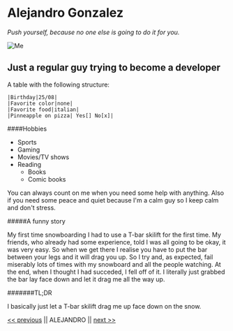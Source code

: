 # Alejandro Gonzalez

*Push yourself, because no one else is going to do it for you.*

![Me](Alejandro.JPG)


## Just a regular guy trying to become a developer

A table with the following structure:

    |Birthday|25/08|
    |Favorite color|none|
    |Favorite food|italian|
    |Pinneapple on pizza| Yes[] No[x]|



####Hobbies
* Sports
* Gaming
* Movies/TV shows
* Reading
    * Books
    * Comic books
    

You can always count on me when you need some help with anything. Also if you need some peace and quiet because I'm a calm guy so I keep calm and don't stress.


#####A funny story

My first time snowboarding I had to use a T-bar skilift for the first time. My friends, who already had some experience, told I was all going to be okay, it was very easy. So when we get there I realise you have to put the bar between your legs and it will drag you up. So I try and, as expected, fail miserably lots of times with my snowboard and all the people watching. At the end, when I thought I had succeded, I fell off of it. I literally just grabbed the bar lay face down and let it drag me all the way up.


#######TL;DR 

I basically just let a T-bar skilift drag me up face down on the snow.



[<< previous](https://github.com/xandervdh/markdown-challenge) || ALEJANDRO || [next >>](https://github.com/awet100/markdown-challenges)